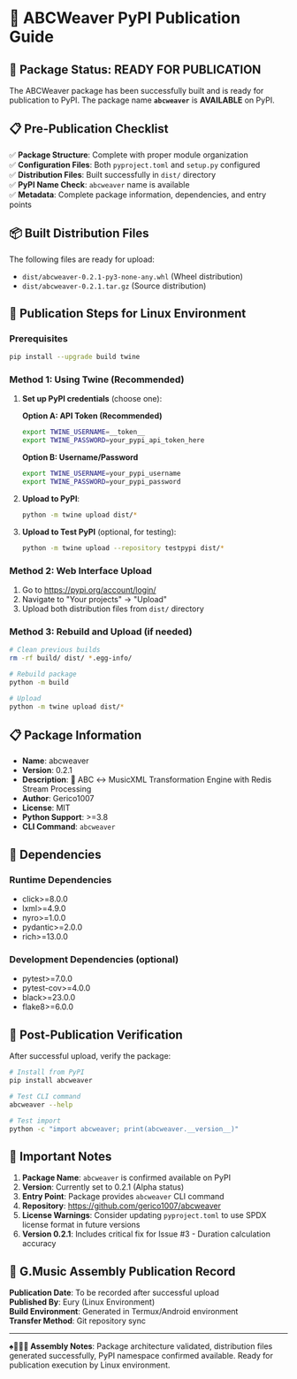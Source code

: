 # 🎼 ABCWeaver PyPI Publication Guide

## 🚀 Package Status: READY FOR PUBLICATION

The ABCWeaver package has been successfully built and is ready for publication to PyPI. The package name **`abcweaver`** is **AVAILABLE** on PyPI.

## 📋 Pre-Publication Checklist

✅ **Package Structure**: Complete with proper module organization  
✅ **Configuration Files**: Both `pyproject.toml` and `setup.py` configured  
✅ **Distribution Files**: Built successfully in `dist/` directory  
✅ **PyPI Name Check**: `abcweaver` name is available  
✅ **Metadata**: Complete package information, dependencies, and entry points  

## 📦 Built Distribution Files

The following files are ready for upload:
- `dist/abcweaver-0.2.1-py3-none-any.whl` (Wheel distribution)
- `dist/abcweaver-0.2.1.tar.gz` (Source distribution)

## 🔧 Publication Steps for Linux Environment

### Prerequisites
```bash
pip install --upgrade build twine
```

### Method 1: Using Twine (Recommended)

1. **Set up PyPI credentials** (choose one):
   
   **Option A: API Token (Recommended)**
   ```bash
   export TWINE_USERNAME=__token__
   export TWINE_PASSWORD=your_pypi_api_token_here
   ```
   
   **Option B: Username/Password**
   ```bash
   export TWINE_USERNAME=your_pypi_username
   export TWINE_PASSWORD=your_pypi_password
   ```

2. **Upload to PyPI**:
   ```bash
   python -m twine upload dist/*
   ```

3. **Upload to Test PyPI** (optional, for testing):
   ```bash
   python -m twine upload --repository testpypi dist/*
   ```

### Method 2: Web Interface Upload

1. Go to https://pypi.org/account/login/
2. Navigate to "Your projects" → "Upload"  
3. Upload both distribution files from `dist/` directory

### Method 3: Rebuild and Upload (if needed)

```bash
# Clean previous builds
rm -rf build/ dist/ *.egg-info/

# Rebuild package
python -m build

# Upload
python -m twine upload dist/*
```

## 📋 Package Information

- **Name**: abcweaver
- **Version**: 0.2.1
- **Description**: 🎼 ABC ↔ MusicXML Transformation Engine with Redis Stream Processing
- **Author**: Gerico1007
- **License**: MIT
- **Python Support**: >=3.8
- **CLI Command**: `abcweaver`

## 🔗 Dependencies

### Runtime Dependencies
- click>=8.0.0
- lxml>=4.9.0
- nyro>=1.0.0
- pydantic>=2.0.0
- rich>=13.0.0

### Development Dependencies (optional)
- pytest>=7.0.0
- pytest-cov>=4.0.0
- black>=23.0.0
- flake8>=6.0.0

## 🎯 Post-Publication Verification

After successful upload, verify the package:

```bash
# Install from PyPI
pip install abcweaver

# Test CLI command
abcweaver --help

# Test import
python -c "import abcweaver; print(abcweaver.__version__)"
```

## 🚨 Important Notes

1. **Package Name**: `abcweaver` is confirmed available on PyPI
2. **Version**: Currently set to 0.2.1 (Alpha status)
3. **Entry Point**: Package provides `abcweaver` CLI command
4. **Repository**: https://github.com/gerico1007/abcweaver
5. **License Warnings**: Consider updating `pyproject.toml` to use SPDX license format in future versions
6. **Version 0.2.1**: Includes critical fix for Issue #3 - Duration calculation accuracy

## 🎼 G.Music Assembly Publication Record

**Publication Date**: To be recorded after successful upload  
**Published By**: Eury (Linux Environment)  
**Build Environment**: Generated in Termux/Android environment  
**Transfer Method**: Git repository sync  

---

**♠️🌿🎸🧵 Assembly Notes**: Package architecture validated, distribution files generated successfully, PyPI namespace confirmed available. Ready for publication execution by Linux environment.